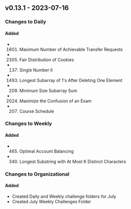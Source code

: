 ## v0.13.1 - 2023-07-16

### Changes to Daily

#### Added

* 1601. Maximum Number of Achievable Transfer Requests
* 2305. Fair Distribution of Cookies
* 137. Single Number II
* 1493. Longest Subarray of 1's After Deleting One Element
* 209. Minimum Size Subarray Sum
* 2024. Maximize the Confusion of an Exam
* 207. Course Schedule
### Changes to Weekly

#### Added

* 465. Optimal Account Balancing
* 340. Longest Substring with At Most K Distinct Characters
### Changes to Organizational

#### Added

* Created Daily and Weekly challenge folders for July
* Created July Weekly Challenges Folder
